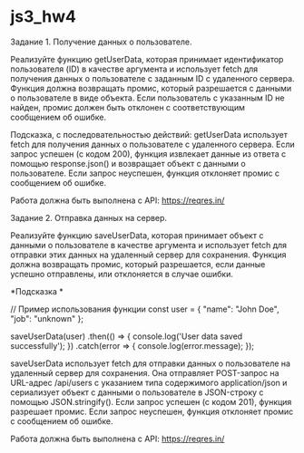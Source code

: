 # js3_hw4

Задание 1. Получение данных о пользователе.

Реализуйте функцию getUserData, которая принимает идентификатор пользователя (ID) в качестве аргумента и использует fetch для получения данных о пользователе с заданным ID с удаленного сервера. Функция должна возвращать промис, который разрешается с данными о пользователе в виде объекта. Если пользователь с указанным ID не найден, промис должен быть отклонен с соответствующим сообщением об ошибке.

Подсказка, с последовательностью действий:
getUserData использует fetch для получения данных о пользователе с удаленного сервера. Если запрос успешен (с кодом 200), функция извлекает данные из ответа с помощью response.json() и возвращает объект с данными о пользователе. Если запрос неуспешен, функция отклоняет промис с сообщением об ошибке.

Работа должна быть выполнена с API: https://reqres.in/

Задание 2. Отправка данных на сервер.

Реализуйте функцию saveUserData, которая принимает объект с данными о пользователе в качестве аргумента и использует fetch для отправки этих данных на удаленный сервер для сохранения. Функция должна возвращать промис, который разрешается, если данные успешно отправлены, или отклоняется в случае ошибки.

*Подсказка *

// Пример использования функции
const user = {
  "name": "John Doe",
  "job": "unknown"
};

saveUserData(user)
  .then(() => {
    console.log('User data saved successfully');
  })
  .catch(error => {
    console.log(error.message);
  });

saveUserData использует fetch для отправки данных о пользователе на удаленный сервер для сохранения. Она отправляет POST-запрос на URL-адрес /api/users с указанием типа содержимого application/json и сериализует объект с данными о пользователе в JSON-строку с помощью JSON.stringify(). Если запрос успешен (с кодом 201), функция разрешает промис. Если запрос неуспешен, функция отклоняет промис с сообщением об ошибке.

Работа должна быть выполнена с API: https://reqres.in/
